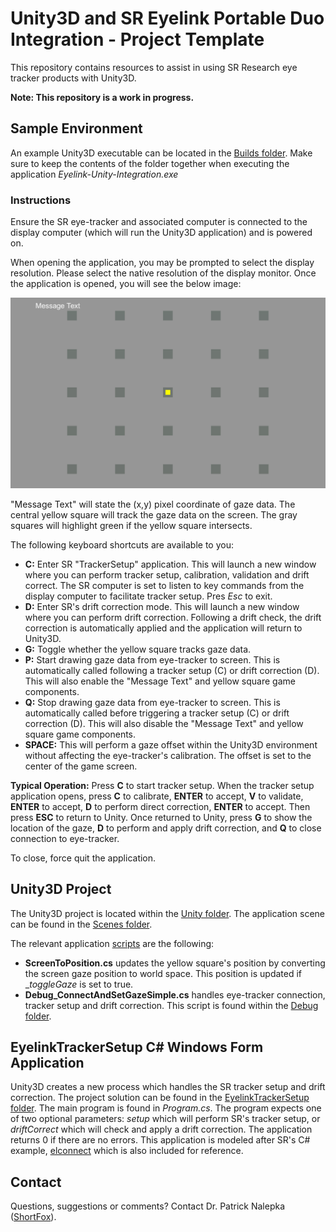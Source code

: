 # Unity3D and SR Eyelink Portable Duo Integration - Project Template
This repository contains resources to assist in using SR Research eye tracker products with Unity3D.

**Note: This repository is a work in progress.**

## Sample Environment
An example Unity3D executable can be located in the [Builds folder](https://github.com/ShortFox/Eyelink-Unity-Integration/tree/main/Unity/Eyelink-Unity-Integration/Builds). Make sure to keep the contents of the folder together when executing the application _Eyelink-Unity-Integration.exe_

### Instructions
Ensure the SR eye-tracker and associated computer is connected to the display computer (which will run the Unity3D application) and is powered on.

When opening the application, you may be prompted to select the display resolution. Please select the native resolution of the display monitor. Once the application is opened, you will see the below image:

![Screen grab from the Eyelink-Unity-Integration.exe](./Resources/EyelinkConnectScene_ScreenGrab.png)

"Message Text" will state the (x,y) pixel coordinate of gaze data. The central yellow square will track the gaze data on the screen. The gray squares will highlight green if the yellow square intersects.

The following keyboard shortcuts are available to you:
* **C:** Enter SR "TrackerSetup" application. This will launch a new window where you can perform tracker setup, calibration, validation and drift correct. The SR computer is set to listen to key commands from the display computer to facilitate tracker setup. Pres _Esc_ to exit.
* **D:** Enter SR's drift correction mode. This will launch a new window where you can perform drift correction. Following a drift check, the drift correction is automatically applied and the application will return to Unity3D.
* **G:** Toggle whether the yellow square tracks gaze data.
* **P:** Start drawing gaze data from eye-tracker to screen. This is automatically called following a tracker setup (C) or drift correction (D). This will also enable the "Message Text" and yellow square game components.
* **Q:** Stop drawing gaze data from eye-tracker to screen. This is automatically called before triggering a tracker setup (C) or drift correction (D). This will also disable the "Message Text" and yellow square game components.
* **SPACE:** This will perform a gaze offset within the Unity3D environment without affecting the eye-tracker's calibration. The offset is set to the center of the game screen.

**Typical Operation:** Press **C** to start tracker setup. When the tracker setup application opens, press **C** to calibrate, **ENTER** to accept, **V** to validate, **ENTER** to accept, **D** to perform direct correction, **ENTER** to accept. Then press **ESC** to return to Unity. Once returned to Unity, press **G** to show the location of the gaze, **D** to perform and apply drift correction, and **Q** to close connection to eye-tracker.

To close, force quit the application.

## Unity3D Project
The Unity3D project is located within the [Unity folder](https://github.com/ShortFox/Eyelink-Unity-Integration/tree/main/Unity/Eyelink-Unity-Integration). The application scene can be found in the [Scenes folder](https://github.com/ShortFox/Eyelink-Unity-Integration/tree/main/Unity/Eyelink-Unity-Integration/Assets/Scenes).

The relevant application [scripts](https://github.com/ShortFox/Eyelink-Unity-Integration/tree/main/Unity/Eyelink-Unity-Integration/Assets/Scripts) are the following:

* **ScreenToPosition.cs** updates the yellow square's position by converting the screen gaze position to world space. This position is updated if __toggleGaze_ is set to true.
* **Debug_ConnectAndSetGazeSimple.cs** handles eye-tracker connection, tracker setup and drift correction. This script is found within the [Debug folder](https://github.com/ShortFox/Eyelink-Unity-Integration/tree/main/Unity/Eyelink-Unity-Integration/Assets/Scripts/Debug).

## EyelinkTrackerSetup C# Windows Form Application
Unity3D creates a new process which handles the SR tracker setup and drift correction. The project solution can be found in the [EyelinkTrackerSetup folder](https://github.com/ShortFox/Eyelink-Unity-Integration/tree/main/Helper%20Programs). The main program is found in _Program.cs_. The program expects one of two optional parameters: _setup_ which will perform SR's tracker setup, or _driftCorrect_ which will check and apply a drift correction. The application returns 0 if there are no errors. This application is modeled after SR's C# example, [elconnect](https://github.com/ShortFox/Eyelink-Unity-Integration/tree/main/Helper%20Programs) which is also included for reference.

## Contact

Questions, suggestions or comments? Contact Dr. Patrick Nalepka ([ShortFox](https://github.com/ShortFox)).
